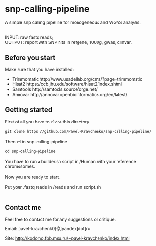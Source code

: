 # snp-calling-pipeline
A simple snp calling pipeline for monogeneous and WGAS analysis. 
</br></br>

INPUT: raw fastq reads;</br>
OUTPUT: report with SNP hits in refgene, 1000g, gwas, clinvar.</br>

## Before you start

Make sure that you have installed:
<ul>
<li>Trimmomatic http://www.usadellab.org/cms/?page=trimmomatic
<li>Hisat2 https://ccb.jhu.edu/software/hisat2/index.shtml
<li>Samtools http://samtools.sourceforge.net/
<li>Annovar http://annovar.openbioinformatics.org/en/latest/
</ul>

## Getting started

First of all you have to ```clone``` this directory</br></br>
```git clone https://github.com/Pavel-Kravchenko/snp-calling-pipeline/```</br></br>
Then ```cd``` in snp-calling-pipeline </br></br>
```cd snp-calling-pipeline```</br></br>
You have to run a builder.sh script in /Human with your reference chromosomes.</br></br>
Now you are ready to start.</br></br>
Put your .fastq reads in /reads and run script.sh</br></br>

## Contact me

Feel free to contact me for any suggestions or critique.

Email: pavel-kravchenk0[@]yandex[dot]ru

Site: http://kodomo.fbb.msu.ru/~pavel-kravchenko/index.html 
